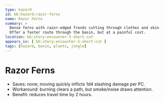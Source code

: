 ```yaml
---
type: hazard
id: bb:hazard:razor-ferns
name: Razor Ferns
summary: >
  Dense ferns with razor-edged fronds cutting through clothes and skin.
  Offer a faster route through the basin, but at a painful cost.
location: bb:story:encounter-5-short-cut
appears_in: [ bb:story:encounter-5-short-cut ]
tags: [hazard, basin, plants, jungle]
---
```


# Razor Ferns
- Saves: none; moving quickly inflicts 1d4 slashing damage per PC.
- Workaround: burning clears a path, but smoke/noise draws attention.
- Benefit: reduces travel time by 2 hours.
